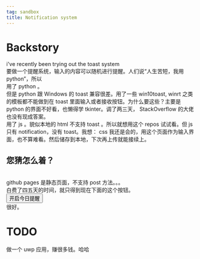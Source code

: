 ```yaml
---
tag: sandbox
title: Notification system
---
```

<head><script src="/assets/js/notify.js"></script></head>
<body>
<h1>Backstory</h1>
i've
recently been trying out the toast system <br>
要做一个提醒系统，输入的内容可以随机进行提醒。人们说“人生苦短，我用python”，所以<br>
用了 python 。<br>
但是 python 跟 Windows 的 toast 兼容很差。用了一些 win10toast, winrt 之类的模板都不能做到在 toast 里面输入或者接收按钮。为什么要这些？主要是 python 的界面不好看，也懒得学 tkinter。调了两三天， StackOverflow 的大佬也没有现成答案。<br>
用了 js 。貌似本地的 html 不支持 toast 。所以就想用这个 repos 试试看。但 js 只有 notification，没有 toast。我想： css 我还是会的，用这个页面作为输入界面，也不算难看。然后储存到本地，下次再上传就能接续上。<br><h2>您猜怎么着？</h2><br>
github pages 是静态页面，不支持 post 方法。。。
<br>白费了四五天的时间，就只得到现在下面的这个按钮。<br>
<button id='start-now' onclick="atoast()">开启今日提醒</button>
<br>很好。
<h1>TODO</h1>
</body>
做一个 uwp 应用，赚很多钱。哈哈
